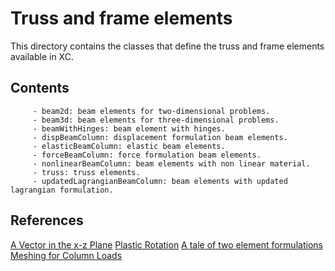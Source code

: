 # Truss and frame elements

This directory contains the classes that define the truss and frame elements available in XC.

## Contents

         - beam2d: beam elements for two-dimensional problems.
         - beam3d: beam elements for three-dimensional problems.
         - beamWithHinges: beam element with hinges.
         - dispBeamColumn: displacement formulation beam elements.
         - elasticBeamColumn: elastic beam elements.
         - forceBeamColumn: force formulation beam elements.
         - nonlinearBeamColumn: beam elements with non linear material.
         - truss: truss elements.
         - updatedLagrangianBeamColumn: beam elements with updated lagrangian formulation.

## References

[A Vector in the x-z Plane](https://portwooddigital.com/2020/08/08/a-vector-in-the-x-z-plane/)
[Plastic Rotation](https://portwooddigital.com/2021/03/14/plastic-rotation/)
[A tale of two element formulations](https://portwooddigital.com/2020/02/23/a-tale-of-two-element-formulations/)
[Meshing for Column Loads](https://portwooddigital.com/2020/05/10/meshing-for-column-loads/)
